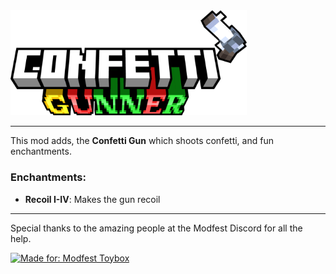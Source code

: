 
<img src="https://raw.githubusercontent.com/Rulft44/gunner/refs/heads/fabric-1.21.8/src/main/resources/assets/gunner/title.png" alt="title" width="75%" height="75%">

---

This mod adds, the **Confetti Gun** which shoots confetti, and fun enchantments.

### **Enchantments:**
- **Recoil I-IV**: Makes the gun recoil


---

Special thanks to the amazing people at the Modfest Discord for all the help.

[![Made for: Modfest Toybox](https://raw.githubusercontent.com/ModFest/art/refs/heads/v2/badge/svg/toybox/cozy.svg)](https://modfest.net/toybox)
